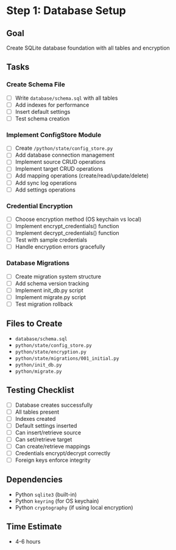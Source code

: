 # Step 1: Database Setup

## Goal
Create SQLite database foundation with all tables and encryption

## Tasks

### Create Schema File
- [ ] Write `database/schema.sql` with all tables
- [ ] Add indexes for performance
- [ ] Insert default settings
- [ ] Test schema creation

### Implement ConfigStore Module
- [ ] Create `/python/state/config_store.py`
- [ ] Add database connection management
- [ ] Implement source CRUD operations
- [ ] Implement target CRUD operations
- [ ] Add mapping operations (create/read/update/delete)
- [ ] Add sync log operations
- [ ] Add settings operations

### Credential Encryption
- [ ] Choose encryption method (OS keychain vs local)
- [ ] Implement encrypt_credentials() function
- [ ] Implement decrypt_credentials() function
- [ ] Test with sample credentials
- [ ] Handle encryption errors gracefully

### Database Migrations
- [ ] Create migration system structure
- [ ] Add schema version tracking
- [ ] Implement init_db.py script
- [ ] Implement migrate.py script
- [ ] Test migration rollback

## Files to Create
- `database/schema.sql`
- `python/state/config_store.py`
- `python/state/encryption.py`
- `python/state/migrations/001_initial.py`
- `python/init_db.py`
- `python/migrate.py`

## Testing Checklist
- [ ] Database creates successfully
- [ ] All tables present
- [ ] Indexes created
- [ ] Default settings inserted
- [ ] Can insert/retrieve source
- [ ] Can set/retrieve target
- [ ] Can create/retrieve mappings
- [ ] Credentials encrypt/decrypt correctly
- [ ] Foreign keys enforce integrity

## Dependencies
- Python `sqlite3` (built-in)
- Python `keyring` (for OS keychain)
- Python `cryptography` (if using local encryption)

## Time Estimate
- 4-6 hours
